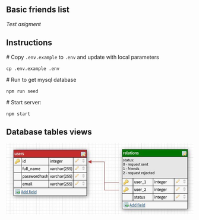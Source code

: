 ## Basic friends list

_Test asigment_

## Instructions

\# Copy `.env.example` to `.env` and update with local parameters

```
cp .env.example .env
```

\# Run to get mysql database

```
npm run seed
```

\# Start server:

```
npm start
```

## Database tables views

![Tables Screenshots](/screenshots/db-model.jpg)
